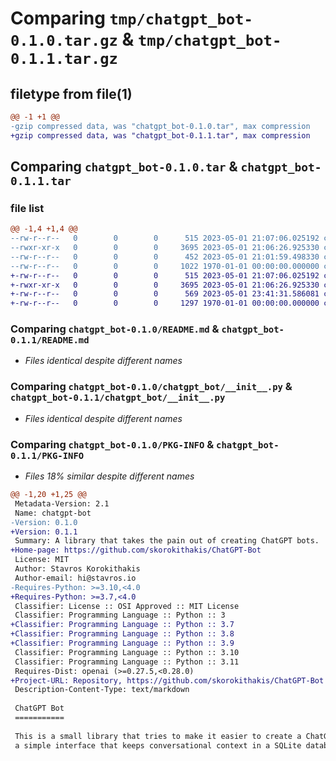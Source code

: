 # Comparing `tmp/chatgpt_bot-0.1.0.tar.gz` & `tmp/chatgpt_bot-0.1.1.tar.gz`

## filetype from file(1)

```diff
@@ -1 +1 @@
-gzip compressed data, was "chatgpt_bot-0.1.0.tar", max compression
+gzip compressed data, was "chatgpt_bot-0.1.1.tar", max compression
```

## Comparing `chatgpt_bot-0.1.0.tar` & `chatgpt_bot-0.1.1.tar`

### file list

```diff
@@ -1,4 +1,4 @@
--rw-r--r--   0        0        0      515 2023-05-01 21:07:06.025192 chatgpt_bot-0.1.0/README.md
--rwxr-xr-x   0        0        0     3695 2023-05-01 21:06:26.925330 chatgpt_bot-0.1.0/chatgpt_bot/__init__.py
--rw-r--r--   0        0        0      452 2023-05-01 21:01:59.498330 chatgpt_bot-0.1.0/pyproject.toml
--rw-r--r--   0        0        0     1022 1970-01-01 00:00:00.000000 chatgpt_bot-0.1.0/PKG-INFO
+-rw-r--r--   0        0        0      515 2023-05-01 21:07:06.025192 chatgpt_bot-0.1.1/README.md
+-rwxr-xr-x   0        0        0     3695 2023-05-01 21:06:26.925330 chatgpt_bot-0.1.1/chatgpt_bot/__init__.py
+-rw-r--r--   0        0        0      569 2023-05-01 23:41:31.586081 chatgpt_bot-0.1.1/pyproject.toml
+-rw-r--r--   0        0        0     1297 1970-01-01 00:00:00.000000 chatgpt_bot-0.1.1/PKG-INFO
```

### Comparing `chatgpt_bot-0.1.0/README.md` & `chatgpt_bot-0.1.1/README.md`

 * *Files identical despite different names*

### Comparing `chatgpt_bot-0.1.0/chatgpt_bot/__init__.py` & `chatgpt_bot-0.1.1/chatgpt_bot/__init__.py`

 * *Files identical despite different names*

### Comparing `chatgpt_bot-0.1.0/PKG-INFO` & `chatgpt_bot-0.1.1/PKG-INFO`

 * *Files 18% similar despite different names*

```diff
@@ -1,20 +1,25 @@
 Metadata-Version: 2.1
 Name: chatgpt-bot
-Version: 0.1.0
+Version: 0.1.1
 Summary: A library that takes the pain out of creating ChatGPT bots.
+Home-page: https://github.com/skorokithakis/ChatGPT-Bot
 License: MIT
 Author: Stavros Korokithakis
 Author-email: hi@stavros.io
-Requires-Python: >=3.10,<4.0
+Requires-Python: >=3.7,<4.0
 Classifier: License :: OSI Approved :: MIT License
 Classifier: Programming Language :: Python :: 3
+Classifier: Programming Language :: Python :: 3.7
+Classifier: Programming Language :: Python :: 3.8
+Classifier: Programming Language :: Python :: 3.9
 Classifier: Programming Language :: Python :: 3.10
 Classifier: Programming Language :: Python :: 3.11
 Requires-Dist: openai (>=0.27.5,<0.28.0)
+Project-URL: Repository, https://github.com/skorokithakis/ChatGPT-Bot
 Description-Content-Type: text/markdown
 
 ChatGPT Bot
 ===========
 
 This is a small library that tries to make it easier to create a ChatGPT bot. It has
 a simple interface that keeps conversational context in a SQLite database:
```

